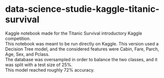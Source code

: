 # data-science-studie-kaggle-titanic-survival
 Kaggle notebook made for the Titanic Survival introductory Kaggle competition.  
 This notebook was meant to be run directly on Kaggle.
 This version used a Decision Tree model, and the considered features were Cabin, Fare, Parch, Age, Sex, and Pclass.  
 The database was oversampled in order to balance the two classes, and it was split with a test size of 25%.  
 This model reached roughly 72% accuracy.
